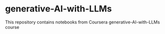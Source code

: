 # generative-AI-with-LLMs
This repository contains notebooks from Coursera generative-AI-with-LLMs course
